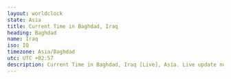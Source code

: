```yaml
---
layout: worldclock
state: Asia
title: Current Time in Baghdad, Iraq
heading: Baghdad
name: Iraq
iso: IQ
timezone: Asia/Baghdad
utc: UTC +02:57
description: Current Time in Baghdad, Iraq [Live], Asia. Live update now time in Baghdad, timezone Asia/Baghdad, UTC +02:57, Country ISO code & Current Local Time.
---
```


